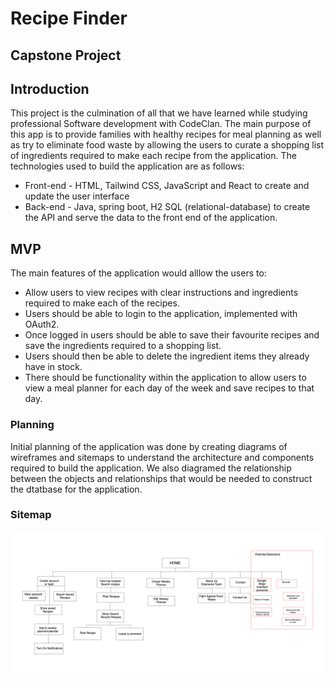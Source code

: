 # Recipe Finder

## Capstone Project

## Introduction
This project is the culmination of all that we have learned while studying professional Software development with CodeClan. The main purpose of this app is to provide families with healthy recipes for meal planning as well as try to eliminate food waste by allowing the users to curate a shopping list of ingredients required to make each recipe from the application. The technologies used to build the application are as follows:

* Front-end - HTML, Tailwind CSS, JavaScript and React to create and update the user interface
* Back-end - Java, spring boot, H2 SQL (relational-database) to create the API and serve the data to the front end of the application.

## MVP
The main features of the application would alllow the users to:
* Allow users to view recipes with clear instructions and ingredients required to make each of the recipes.
* Users should be able to login to the application, implemented with OAuth2.
* Once logged in users should be able to save their favourite recipes and save the ingredients required to a shopping list.
* Users should then be able to delete the ingredient items they already have in stock.
* There should be functionality within the application to allow users to view a meal planner for each day of the week and save recipes to that day.

### Planning
Initial planning of the application was done by creating diagrams of wireframes and sitemaps to understand the architecture and components required to build the application. We also diagramed the relationship between the objects and relationships that would be needed to construct the dtatbase for the application.

### Sitemap

<img src="https://github.com/ST3V3NP3RRY/Recipe_Generator_FrontEnd/blob/main/Site%20map.png">




